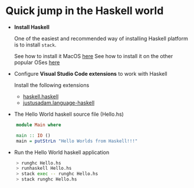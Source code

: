 # Quick jump in the Haskell world

- __Install Haskell__

  One of the easiest and recommended way of installing Haskell platform is to install `stack`.

  See how to install it MacOS [here](https://docs.haskellstack.org/en/stable/install_and_upgrade/#using-homebrew)
  See how to install it on the other popular OSes [here](https://docs.haskellstack.org/en/stable/install_and_upgrade/#using-homebrew)


- Configure __Visual Studio Code extensions__ to work with Haskell

  Install the following extensions

  - [haskell.haskell](https://marketplace.visualstudio.com/items?itemName=haskell.haskell)
  - [justusadam.language-haskell](https://marketplace.visualstudio.com/items?itemName=justusadam.language-haskell)


- The Hello World haskell source file (Hello.hs)

```haskell
    module Main where

    main :: IO ()
    main = putStrLn "Hello Worlds from Haskell!!!"
```

- Run the Hello World haskell application

```sh
    > runghc Hello.hs
    > runhaskell Hello.hs
    > stack exec -- runghc Hello.hs
    > stack runghc Hello.hs
```

